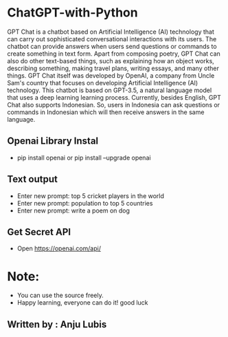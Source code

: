 # ChatGPT-with-Python

GPT Chat is a chatbot based on Artificial Intelligence (AI) technology that can carry out sophisticated conversational interactions with its users. The chatbot can provide answers when users send questions or commands to create something in text form. Apart from composing poetry, GPT Chat can also do other text-based things, such as explaining how an object works, describing something, making travel plans, writing essays, and many other things. GPT Chat itself was developed by OpenAI, a company from Uncle Sam's country that focuses on developing Artificial Intelligence (AI) technology. This chatbot is based on GPT-3.5, a natural language model that uses a deep learning learning process. Currently, besides English, GPT Chat also supports Indonesian. So, users in Indonesia can ask questions or commands in Indonesian which will then receive answers in the same language.

## Openai Library Instal
- pip install openai or pip install –upgrade openai

## Text output
- Enter new prompt: top 5 cricket players in the world
- Enter new prompt: population to top 5 countries
- Enter new prompt: write a poem on dog

## Get Secret API
- Open https://openai.com/api/ 

# Note:
- You can use the source freely.
- Happy learning, everyone can do it! good luck

## Written by : Anju Lubis
